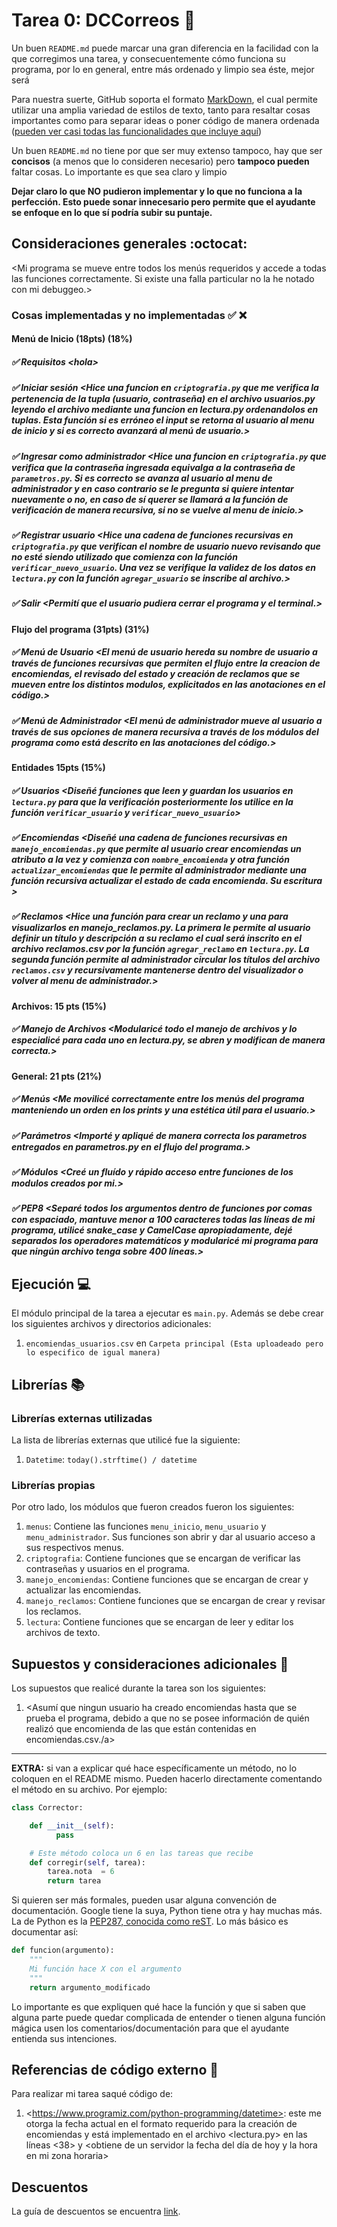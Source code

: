# Tarea 0: DCCorreos :school_satchel:


Un buen ```README.md``` puede marcar una gran diferencia en la facilidad con la que corregimos una tarea, y consecuentemente cómo funciona su programa, por lo en general, entre más ordenado y limpio sea éste, mejor será 

Para nuestra suerte, GitHub soporta el formato [MarkDown](https://es.wikipedia.org/wiki/Markdown), el cual permite utilizar una amplia variedad de estilos de texto, tanto para resaltar cosas importantes como para separar ideas o poner código de manera ordenada ([pueden ver casi todas las funcionalidades que incluye aquí](https://github.com/adam-p/markdown-here/wiki/Markdown-Cheatsheet))

Un buen ```README.md``` no tiene por que ser muy extenso tampoco, hay que ser **concisos** (a menos que lo consideren necesario) pero **tampoco pueden** faltar cosas. Lo importante es que sea claro y limpio 

**Dejar claro lo que NO pudieron implementar y lo que no funciona a la perfección. Esto puede sonar innecesario pero permite que el ayudante se enfoque en lo que sí podría subir su puntaje.**

## Consideraciones generales :octocat:

<Mi programa se mueve entre todos los menús requeridos y accede a todas las funciones correctamente. Si existe una falla particular no la he notado con mi debuggeo.>

### Cosas implementadas y no implementadas :white_check_mark: :x:


#### Menú de Inicio (18pts) (18%)
##### ✅ Requisitos <hola\>
##### ✅ Iniciar sesión <Hice una funcion en ```criptografia.py``` que me verifica la pertenencia de la tupla (usuario, contraseña) en el archivo usuarios.py leyendo el archivo mediante una funcion en lectura.py ordenandolos en tuplas. Esta función si es erróneo el input se retorna al usuario al menu de inicio y si es correcto avanzará al menú de usuario.\>
##### ✅ Ingresar como administrador <Hice una funcion en ```criptografia.py``` que verifica que la contraseña ingresada equivalga a la contraseña de ```parametros.py```. Si es correcto se avanza al usuario al menu de administrador y en caso contrario se le pregunta si quiere intentar nuevamente o no, en caso de sí querer se llamará a la función de verificación de manera recursiva, si no se vuelve al menu de inicio.\>
##### ✅ Registrar usuario <Hice una cadena de funciones recursivas en ```criptografia.py``` que verifican el nombre de usuario nuevo revisando que no esté siendo utilizado que comienza con la función ```verificar_nuevo_usuario```. Una vez se verifique la validez de los datos en ```lectura.py``` con la función ```agregar_usuario``` se inscribe al archivo.\>
##### ✅ Salir <Permití que el usuario pudiera cerrar el programa y el terminal.\>
#### Flujo del programa (31pts) (31%) 
##### ✅ Menú de Usuario <El menú de usuario hereda su nombre de usuario a través de funciones recursivas que permiten el flujo entre la creacion de encomiendas, el revisado del estado y creación de reclamos que se mueven entre los distintos modulos, explicitados en las anotaciones en el código.\>
##### ✅ Menú de Administrador <El menú de administrador mueve al usuario a través de sus opciones de manera recursiva a través de los módulos del programa como está descrito en las anotaciones del código.\>
#### Entidades 15pts (15%)
##### ✅ Usuarios <Diseñé funciones que leen y guardan los usuarios en ```lectura.py``` para que la verificación posteriormente los utilice en la función ```verificar_usuario``` y ```verificar_nuevo_usuario```\>
##### ✅ Encomiendas <Diseñé una cadena de funciones recursivas en ```manejo_encomiendas.py``` que permite al usuario crear encomiendas un atributo a la vez y comienza con ```nombre_encomienda``` y otra función ```actualizar_encomiendas``` que le permite al administrador mediante una función recursiva actualizar el estado de cada encomienda. Su escritura \>
##### ✅ Reclamos <Hice una función para crear un reclamo y una para visualizarlos en manejo_reclamos.py. La primera le permite al usuario definir un título y descripción a su reclamo el cual será inscrito en el archivo reclamos.csv por la función ```agregar_reclamo``` en ```lectura.py```. La segunda función permite al administrador circular los títulos del archivo ```reclamos.csv``` y recursivamente mantenerse dentro del visualizador o volver al menu de administrador.\>
#### Archivos: 15 pts (15%)
##### ✅ Manejo de Archivos <Modularicé todo el manejo de archivos y lo especialicé para cada uno en lectura.py, se abren y modifican de manera correcta.\>
#### General: 21 pts (21%)
##### ✅ Menús <Me movilicé correctamente entre los menús del programa manteniendo un orden en los prints y una estética útil para el usuario.\>
##### ✅ Parámetros <Importé y apliqué de manera correcta los parametros entregados en parametros.py en el flujo del programa.\>
##### ✅ Módulos <Creé un fluído y rápido acceso entre funciones de los modulos creados por mi.\>
##### ✅ PEP8 <Separé todos los argumentos dentro de funciones por comas con espaciado, mantuve menor a 100 caracteres todas las líneas de mi programa, utilicé snake_case y CamelCase apropiadamente, dejé separados los operadores matemáticos y modularicé mi programa para que ningún archivo tenga sobre 400 líneas.\>
## Ejecución :computer:
El módulo principal de la tarea a ejecutar es  ```main.py```. Además se debe crear los siguientes archivos y directorios adicionales:
1. ```encomiendas_usuarios.csv``` en ```Carpeta principal (Esta uploadeado pero lo especifico de igual manera)```



## Librerías :books:
### Librerías externas utilizadas
La lista de librerías externas que utilicé fue la siguiente:

1. ```Datetime```: ```today().strftime() / datetime```

### Librerías propias
Por otro lado, los módulos que fueron creados fueron los siguientes:

1. ```menus```: Contiene las funciones ```menu_inicio```, ```menu_usuario``` y ```menu_administrador```. Sus funciones son abrir y dar al usuario acceso a sus respectivos menus.
2. ```criptografia```: Contiene funciones que se encargan de verificar las contraseñas y usuarios en el programa.
3. ```manejo_encomiendas```: Contiene funciones que se encargan de crear y actualizar las encomiendas.
4. ```manejo_reclamos```: Contiene funciones que se encargan de crear y revisar los reclamos.
5. ```lectura```: Contiene funciones que se encargan de leer y editar los archivos de texto.


## Supuestos y consideraciones adicionales :thinking:
Los supuestos que realicé durante la tarea son los siguientes:

1. <Asumí que ningun usuario ha creado encomiendas hasta que se prueba el programa, debido a que no se posee información de quién realizó que encomienda de las que están contenidas en encomiendas.csv./a> 

-------



**EXTRA:** si van a explicar qué hace específicamente un método, no lo coloquen en el README mismo. Pueden hacerlo directamente comentando el método en su archivo. Por ejemplo:

```python
class Corrector:

    def __init__(self):
          pass

    # Este método coloca un 6 en las tareas que recibe
    def corregir(self, tarea):
        tarea.nota  = 6
        return tarea
```

Si quieren ser más formales, pueden usar alguna convención de documentación. Google tiene la suya, Python tiene otra y hay muchas más. La de Python es la [PEP287, conocida como reST](https://www.python.org/dev/peps/pep-0287/). Lo más básico es documentar así:

```python
def funcion(argumento):
    """
    Mi función hace X con el argumento
    """
    return argumento_modificado
```
Lo importante es que expliquen qué hace la función y que si saben que alguna parte puede quedar complicada de entender o tienen alguna función mágica usen los comentarios/documentación para que el ayudante entienda sus intenciones.

## Referencias de código externo :book:

Para realizar mi tarea saqué código de:
1. \<https://www.programiz.com/python-programming/datetime>: este me otorga la fecha actual en el formato requerido para la creación de encomiendas y está implementado en el archivo \<lectura.py> en las líneas \<38> y \<obtiene de un servidor la fecha del día de hoy y la hora en mi zona horaria>


## Descuentos
La guía de descuentos se encuentra [link](https://github.com/IIC2233/syllabus/blob/main/Tareas/Descuentos.md).
